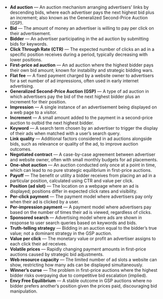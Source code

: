 - **Ad auction** — An auction mechanism arranging advertisers’ links by descending bids, where each advertiser pays the next highest bid plus an increment; also known as the Generalized Second-Price Auction (GSP).  
- **Bid** — The amount of money an advertiser is willing to pay per click on their advertisement.  
- **Bidder** — An advertiser participating in the ad auction by submitting bids for keywords.  
- **Click Through Rate (CTR)** — The expected number of clicks an ad in a specific position receives during a period, typically decreasing with lower positions.  
- **First-price ad auction** — An ad auction where the highest bidder pays their own bid amount; known for instability and strategic bidding wars.  
- **Flat fee** — A fixed payment charged by a website owner to advertisers for a set number of ad impressions, often used in early internet advertising.  
- **Generalized Second-Price Auction (GSP)** — A type of ad auction in which advertisers pay the bid of the next highest bidder plus an increment for their position.  
- **Impression** — A single instance of an advertisement being displayed on a web page to a visitor.  
- **Increment** — A small amount added to the payment in a second-price auction to outbid the next highest bidder.  
- **Keyword** — A search term chosen by an advertiser to trigger the display of their ads when matched with a user’s search query.  
- **Link quality** — Additional factors considered in ad auctions alongside bids, such as relevance or quality of the ad, to improve auction outcomes.  
- **Negotiated contract** — A case-by-case agreement between advertiser and website owner, often with small monthly budgets for ad placements.  
- **One-shot auction** — An auction conducted only once at a point in time, which can lead to no pure strategic equilibrium in first-price auctions.  
- **Payoff** — The benefit or utility a bidder receives from placing an ad in a particular position, calculated using CTR and value per click.  
- **Position (ad slot)** — The location on a webpage where an ad is displayed; positions differ in expected click rates and visibility.  
- **Per-click payment** — The payment model where advertisers pay only when their ad is clicked by a user.  
- **Per-impression payment** — A payment model where advertisers pay based on the number of times their ad is viewed, regardless of clicks.  
- **Sponsored search** — Advertising model where ads are shown in response to user search queries based on keywords and bids.  
- **Truth-telling strategy** — Bidding in an auction equal to the bidder’s true value; not a dominant strategy in the GSP auction.  
- **Value per click** — The monetary value or profit an advertiser assigns to each click their ad receives.  
- **Volatile prices** — Rapidly changing payment amounts in first-price auctions caused by strategic bid adjustments.  
- **Web resource capacity** — The limited number of ad slots a website can show, restricting how many ads can be displayed simultaneously.  
- **Winner’s curse** — The problem in first-price auctions where the highest bidder risks overpaying due to competitive bid escalation (implied).  
- **Envy Free Equilibrium** — A stable outcome in GSP auctions where no bidder prefers another’s position given the prices paid, discouraging bid manipulation.
